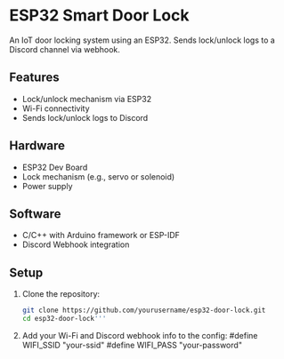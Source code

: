 # ESP32 Smart Door Lock

An IoT door locking system using an ESP32. Sends lock/unlock logs to a Discord channel via webhook.

## Features

- Lock/unlock mechanism via ESP32
- Wi-Fi connectivity
- Sends lock/unlock logs to Discord

## Hardware

- ESP32 Dev Board
- Lock mechanism (e.g., servo or solenoid)
- Power supply

## Software

- C/C++ with Arduino framework or ESP-IDF
- Discord Webhook integration

## Setup

1. Clone the repository:
   ```bash
   git clone https://github.com/yourusername/esp32-door-lock.git
   cd esp32-door-lock'''
   
2. Add your Wi-Fi and Discord webhook info to the config:
   #define WIFI_SSID "your-ssid"
   #define WIFI_PASS "your-password"
